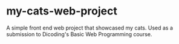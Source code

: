 # my-cats-web-project

A simple front end web project that showcased my cats. Used as a submission to Dicoding's Basic Web Programming course.
